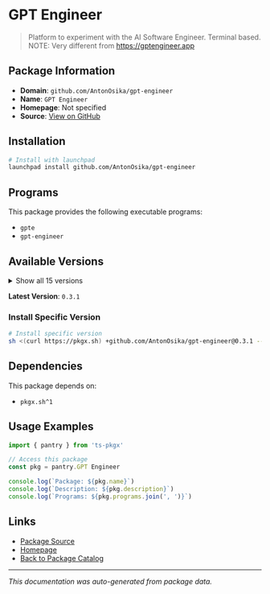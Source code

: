 # GPT Engineer

> Platform to experiment with the AI Software Engineer. Terminal based. NOTE: Very different from https://gptengineer.app

## Package Information

- **Domain**: `github.com/AntonOsika/gpt-engineer`
- **Name**: `GPT Engineer`
- **Homepage**: Not specified
- **Source**: [View on GitHub](https://github.com/pkgxdev/pantry/tree/main/projects/github.com/AntonOsika/gpt-engineer/package.yml)

## Installation

```bash
# Install with launchpad
launchpad install github.com/AntonOsika/gpt-engineer
```

## Programs

This package provides the following executable programs:

- `gpte`
- `gpt-engineer`

## Available Versions

<details>
<summary>Show all 15 versions</summary>

- `0.3.1`, `0.3.0`, `0.2.9`, `0.2.7`, `0.2.5`
- `0.2.4`, `0.2.3`, `0.2.1`, `0.0.9`, `0.0.8`
- `0.0.7`, `0.0.6`, `0.0.5`, `0.0.4`, `0.0.3`

</details>

**Latest Version**: `0.3.1`

### Install Specific Version

```bash
# Install specific version
sh <(curl https://pkgx.sh) +github.com/AntonOsika/gpt-engineer@0.3.1 -- $SHELL -i
```

## Dependencies

This package depends on:

- `pkgx.sh^1`

## Usage Examples

```typescript
import { pantry } from 'ts-pkgx'

// Access this package
const pkg = pantry.GPT Engineer

console.log(`Package: ${pkg.name}`)
console.log(`Description: ${pkg.description}`)
console.log(`Programs: ${pkg.programs.join(', ')}`)
```

## Links

- [Package Source](https://github.com/pkgxdev/pantry/tree/main/projects/github.com/AntonOsika/gpt-engineer/package.yml)
- [Homepage](#)
- [Back to Package Catalog](../../package-catalog.md)

---

*This documentation was auto-generated from package data.*
